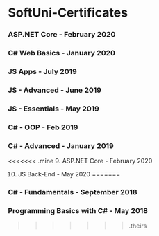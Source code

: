 # SoftUni-Certificates

### ASP.NET Core - February 2020

### C# Web Basics - January 2020

### JS Apps - July 2019

### JS - Advanced - June 2019

### JS - Essentials - May 2019

### C# - OOP - Feb 2019

### C# - Advanced - January 2019

<<<<<<< .mine
9. ASP.NET Core - February 2020

10. JS Back-End - May 2020
=======
### C# - Fundamentals - September 2018

### Programming Basics with C# - May 2018
>>>>>>> .theirs
